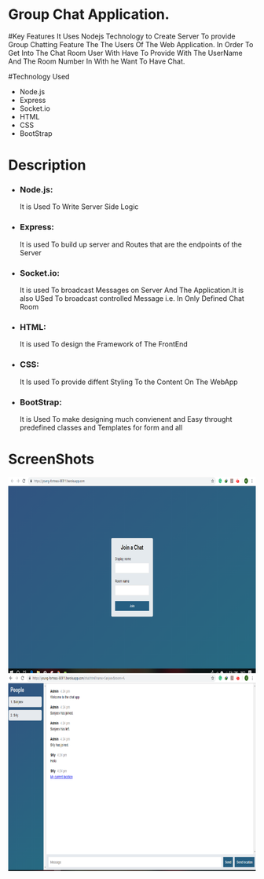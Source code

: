 # Group Chat Application.

#Key Features
It Uses Nodejs Technology to Create Server To provide Group Chatting Feature The The Users Of The Web Application.
In Order To Get Into The Chat Room User With Have To Provide With The UserName And The Room Number In With he Want To Have Chat.

#Technology Used
<ul>
<li>Node.js</li>
<li>Express</li>
<li>Socket.io</li>
<li>HTML</li>
<li>CSS</li>
<li>BootStrap</li>
</ul>

# Description
<ul>
<li><h3>Node.js:</h3>It is Used To Write Server Side Logic</li>
<li><h3>Express:</h3>It is used To build up server and Routes that are the endpoints of the Server</li>
<li><h3>Socket.io:</h3>It is used To broadcast Messages on Server And The Application.It is also USed To broadcast controlled Message i.e. In Only Defined Chat Room</li>
<li><h3>HTML:</h3>It is used To design the Framework of The FrontEnd</li>
<li><h3>CSS:</h3>It Is used To provide diffent Styling To the Content On The WebApp</li>
<li><h3>BootStrap:</h3>It is Used To make designing much convienent and Easy throught predefined classes and Templates for form and all</li>
</ul>

# ScreenShots

<img src="https://github.com/Sanjeevsky/node-course-2-chat-app/raw/master/demo/1.PNG" height=400px>
<img src="https://github.com/Sanjeevsky/node-course-2-chat-app/raw/master/demo/2.PNG" height=400px>
